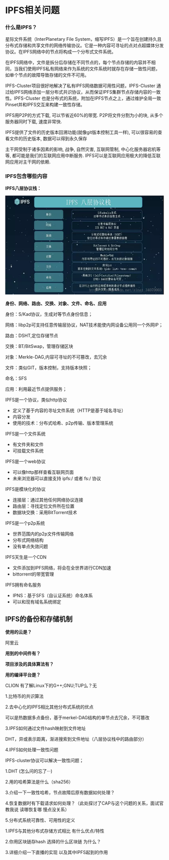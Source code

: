 # IPFS相关问题

### 什么是IPFS？

星际文件系统（InterPlanetary File System，缩写IPFS）是一个旨在创建持久且分布式存储和共享文件的网络传输协议。它是一种内容可寻址的点对点超媒体分发协议。在IPFS网络中的节点将构成一个分布式文件系统。

在IPFS网络中，文件是拆分后存储在不同节点的，每个节点存储的内容并不相同，当我们使用IPFS私有网络来作为系统的文件系统时就存在存储一致性问题，如单个节点的故障导致存储的文件不可用。

IPFS-Cluster项目很好地解决了私有IPFS网络数据可用性问题，IPFS-Cluster 通过给IPFS网络添加一层分布式共识协议，从而保证IPFS集群节点存储内容的一致性。IPFS-Cluster 也是分布式的系统，附加在IPFS节点之上，通过维护全局一致Pinset并和IPFS交互来构建一致性存储。



IPFS用P2P的方式下载, 可以节省近60%的带宽. P2P将文件分割为小的块, 从多个服务器同时下载, 速度非常快.

IPFS提供了文件的历史版本回溯功能(就像git版本控制工具一样), 可以很容易的查看文件的历史版本, 数据可以得到永久保存

主干网受制于诸多因素的影响, 战争, 自然灾害, 互联网管制, 中心化服务器宕机等等, 都可能是我们的互联网应用中断服务. IPFS可以是互联网应用极大的降低互联网应用对主干网的依赖.

### **IPFS包含哪些内容**

**IPFS八层协议栈：**

![image-20210507154516745](image-20210507154516745.png)

**身份、网络、路由、交换、对象、文件、命名、应用**

身份：S/Kad协议，生成对等节点身份信息；

网络：libp2p可支持任意传输层协议，NAT技术能使内网设备公用同一个外网IP；

路由：DSHT,定位存储节点

交换：BT/BitSwap，管理存储区块

对象：Merkle-DAG,内容可寻址的不可篡改，去冗余

文件：类似GIT，版本控制，支持版本快照；

命名：SFS

应用：利用最近节点提供服务；



IPFS是一个协议，类似http协议

- 定义了基于内容的寻址文件系统（HTTP是基于域名寻址）
- 内容分发
- 使用的技术：分布式哈希、p2p传输、版本管理系统

IPFS是一个文件系统

- 有文件夹和文件
- 可挂载文件系统

IPFS是一个web协议

- 可以像http那样查看互联网页面
- 未来浏览器可以直接支持 ipfs:/ 或者 fs:/ 协议

IPFS是模块化的协议

- 连接层：通过其他任何网络协议连接
- 路由层：寻找定位文件所在位置
- 数据块交换：采用BitTorrent技术

IPFS是一个p2p系统

- 世界范围内的p2p文件传输网络
- 分布式网络结构
- 没有单点失效问题

IPFS天生是一个CDN

- 文件添加到IPFS网络，将会在全世界进行CDN加速
- bittorrent的带宽管理

IPFS拥有命名服务

- IPNS：基于SFS（自认证系统）命名体系
- 可以和现有域名系统绑定

## IPFS的备份和存储机制

**使用的云是？**

阿里云

**用到的中间件有？**

**项目涉及的具体算法有？**

**用的编译平台是？**

CLION 有了解Linux下的G++;GNU;TUP么？无



1.比特币的共识算法

2.去中心化的IPFS相比其他分布式系统的优点

可以是热数据多点备份，基于merkel-DAG结构的单节点去冗余，不可篡改

3.IPFS如何通过文件hash映射到文件地址

DHT，异或表示距离，渐进搜索到文件地址（八层协议栈中的路由部分）

4.IPFS如何处理一致性问题

IPFS-cluster协议可以解决一致性问题；



1.DHT (怎么问的忘了···)

2.用的哈希算法是什么（sha256）

3.介绍一下一致性哈希，节点故障后原有数据如何处理？

4.恢复数据时有下载请求如何处理？（此处探讨了CAP与这个问题的关系，面试官教我说 读哪恢复哪 慢点没关系）

5.分布式系统可靠性、可用性的定义



1.IPFS与其他分布式存储方式相比 有什么优点/特性

2.你用区块链存hash 选择的什么区块链 为什么？

3.详细介绍一下直播的实现 以及其中IPFS起到的作用